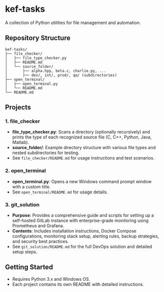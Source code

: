 # kef-tasks

A collection of Python utilities for file management and automation.

## Repository Structure

```
kef-tasks/
├── file_checker/
│   ├── file_type_checker.py
│   ├── README.md
│   └── source_folder/
│       ├── alpha.hpp, beta.c, charlie.py, ...
│       ├── dev/, int/, prod/, qa/ (subdirectories)
├── open_terminal/
│   ├── open_terminal.py
│   └── README.md
└── README.md
```

## Projects


### 1. file_checker

- **file_type_checker.py**: Scans a directory (optionally recursively) and prints the type of each recognized source file (C, C++, Python, Java, Matlab).
- **source_folder/**: Example directory structure with various file types and nested subdirectories for testing.
- See `file_checker/README.md` for usage instructions and test scenarios.

### 2. open_terminal

- **open_terminal.py**: Opens a new Windows command prompt window with a custom title.
- See `open_terminal/README.md` for usage details.

### 3. git_solution

- **Purpose**: Provides a comprehensive guide and scripts for setting up a self-hosted GitLab instance with enterprise-grade monitoring using Prometheus and Grafana.
- **Contents**: Includes installation instructions, Docker Compose configurations, monitoring stack setup, alerting rules, backup strategies, and security best practices.
- See `git_solution/README.md` for the full DevOps solution and detailed setup steps.

## Getting Started

- Requires Python 3.x and Windows OS.
- Each project contains its own README with detailed instructions.
